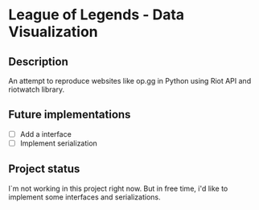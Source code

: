 # League of Legends - Data Visualization

  ## Description
  An attempt to reproduce websites like op.gg in Python using Riot API and riotwatch library.

  ## Future implementations
 - [ ] Add a interface
 - [ ] Implement serialization
 
 ## Project status
 
 I`m not working in this project right now. But in free time, i'd like to implement some interfaces and serializations.

